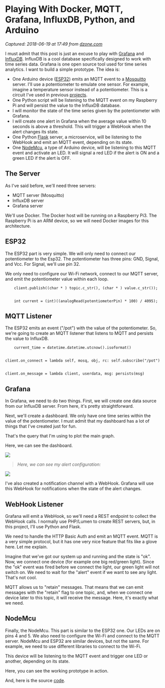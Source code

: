 # Playing With Docker, MQTT, Grafana, InfluxDB, Python, and Arduino

_Captured: 2018-06-19 at 17:49 from [dzone.com](https://dzone.com/articles/playing-with-docker-mqtt-grafana-influxdb-python-a?edition=383217&utm_source=Zone%20Newsletter&utm_medium=email&utm_campaign=iot%202018-06-19)_

I must admit that this post is just an excuse to play with [Grafana](https://grafana.com/) and [InfluxDB](https://www.influxdata.com/). InfluxDB is a cool database specifically designed to work with time series data. Grafana is one open source tool used for time series analytics. I want to build a simple prototype. The idea is:

  * One Arduino device ([ESP32](https://www.espressif.com/en/products/hardware/esp32/overview)) emits an MQTT event to a [Mosquitto](https://mosquitto.org/) server. I'll use a potentiometer to emulate one sensor. For example, imagine a temperature sensor instead of a potentiometer. This is a circuit I've used in previous [projects](https://gonzalo123.com/?s=iot).
  * One Python script will be listening to the MQTT event on my Raspberry Pi and will persist the value to the InfluxDB database.
  * I will monitor the state of the time series given by the potentiometer with Grafana.
  * I will create one alert in Grafana when the average value within 10 seconds is above a threshold. This will trigger a WebHook when the alert changes its state.
  * One Python [Flask](http://flask.pocoo.org/) server, a microservice, will be listening to the WebHook and emit an MQTT event, depending on its state.
  * One [NodeMcu](http://www.nodemcu.com/index_en.html), a type of Arduino device, will be listening to this MQTT event and activate an LED. It will signal a red LED if the alert is ON and a green LED if the alert is OFF.

## **The Server**

As I've said before, we'll need three servers:

  * MQTT server (Mosquitto)
  * InfluxDB server
  * Grafana server

We'll use Docker. The Docker host will be running on a Raspberry Pi3. The Raspberry Pi is an ARM device, so we will need Docker images for this architecture.

## **ESP32**

The ESP32 part is very simple. We will only need to connect our potentiometer to the Esp32. The potentiometer has three pins: GND, Signal, and Vcc. For Signal, we'll use pin 32.

We only need to configure our Wi-Fi network, connect to our MQTT server, and emit the potentiometer value within each loop.
    
    
        client.publish((char * ) topic.c_str(), (char * ) value.c_str());
    
    
        int current = (int)((analogRead(potentiometerPin) * 100) / 4095);

## **MQTT Listener**

The ESP32 emits an event ("/pot") with the value of the potentiometer. So, we're going to create an MQTT listener that listens to MQTT and persists the value to InfluxDB.
    
    
        current_time = datetime.datetime.utcnow().isoformat()
    
    
    client.on_connect = lambda self, mosq, obj, rc: self.subscribe("/pot")
    
    
    client.on_message = lambda client, userdata, msg: persists(msg)

## **Grafana**

In Grafana, we need to do two things. First, we will create one data source from our InfluxDB server. From here, it's pretty straightforward.

Next, we'll create a dashboard. We only have one time series within the value of the potentiometer. I must admit that my dashboard has a lot of things that I've created just for fun.

That's the query that I'm using to plot the main graph.

Here, we can see the dashboard.

![](https://gonzalo123.files.wordpress.com/2018/03/dashboard.png)

> _Here, we can see my alert configuration:_

![](https://gonzalo123.files.wordpress.com/2018/03/alert.png)

I've also created a notification channel with a WebHook. Grafana will use this WebHook for notifications when the state of the alert changes.

## **WebHook Listener**

Grafana will emit a WebHook, so we'll need a REST endpoint to collect the WebHook calls. I normally use PHP/Lumen to create REST servers, but, in this project, I'll use Python and Flask.

We need to handle the HTTP Basic Auth and emit an MQTT event. MQTT is a very simple protocol, but it has one very nice feature that fits like a glove here. Let me explain.

Imagine that we've got our system up and running and the state is "ok". Now, we connect one device (for example one big red/green light). Since the "ok" event was fired before we connect the light, our green light will not switch on. We need to wait for the "alert" event if we want to see any light. That's not cool.

MQTT allows us to "retain" messages. That means that we can emit messages with the "retain" flag to one topic, and, when we connect one device later to this topic, it will receive the message. Here, it's exactly what we need.

## **NodeMcu**

Finally, the NodeMcu. This part is similar to the ESP32 one. Our LEDs are on pins 4 and 5. We also need to configure the Wi-Fi and connect to the MQTT server. NodeMcu and ESP32 are similar devices, but not the same. For example, we need to use different libraries to connect to the Wi-Fi.

This device will be listening to the MQTT event and trigger one LED or another, depending on its state.

Here, you can see the working prototype in action.

And, here is the source [code](https://github.com/gonzalo123/iot.grafana).
